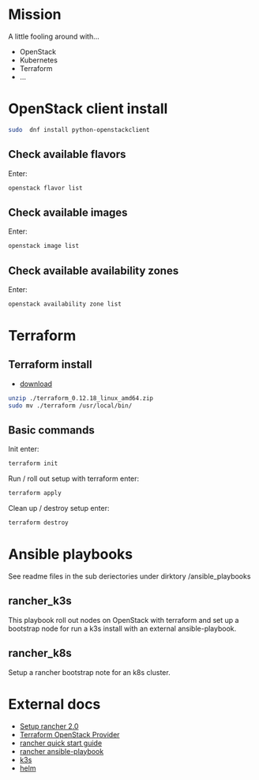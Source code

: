 Mission
=======

A little fooling around with...

* OpenStack
* Kubernetes
* Terraform
* ...

OpenStack client install
========================

```bash
sudo  dnf install python-openstackclient
```

Check available flavors
-----------------------

Enter:
```bash
openstack flavor list
```

Check available images
----------------------

Enter:
```bash
openstack image list
```

Check available availability zones
----------------------------------

Enter:
```bash 
openstack availability zone list
```

Terraform
=========

Terraform install
-----------------

* [download](https://www.terraform.io/downloads.html)

```bash
unzip ./terraform_0.12.18_linux_amd64.zip
sudo mv ./terraform /usr/local/bin/
```

Basic commands
--------------

Init enter:

```bash
terraform init
```

Run / roll out setup with terraform enter:
```bash
terraform apply
```

Clean up / destroy setup enter:
```bash
terraform destroy
```

Ansible playbooks
=================

See readme files in the sub deriectories under dirktory /ansible_playbooks

rancher_k3s
-----------

This playbook roll out nodes on OpenStack with terraform and set up a bootstrap
node for run a k3s install with an external ansible-playbook.

rancher_k8s
-----------

Setup a rancher bootstrap note for an k8s cluster.


External docs
=============

* [Setup rancher 2.0](https://rancher.com/docs/rancher/v2.x/en/quick-start-guide/deployment/quickstart-manual-setup/)
* [Terraform OpenStack Provider](https://www.terraform.io/docs/providers/openstack/index.html)
* [rancher quick start guide](https://rancher.com/docs/rancher/v2.x/en/quick-start-guide/deployment/quickstart-manual-setup/)
* [rancher ansible-playbook](https://github.com/rancher/ansible-playbooks)
* [k3s](https://github.com/rancher/k3s)
* [helm](https://helm.sh/docs/)